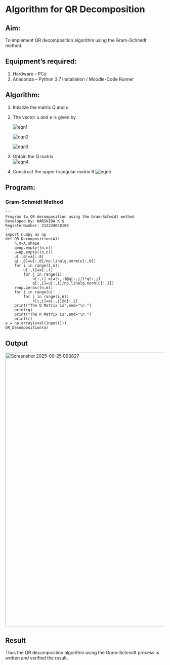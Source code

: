 # Algorithm for QR Decomposition
## Aim:
To implement QR decomposition algorithm using the Gram-Schmidt method.
## Equipment’s required:
1.	Hardware – PCs
2.	Anaconda – Python 3.7 Installation / Moodle-Code Runner
## Algorithm:
1.	Intialize the matrix Q and u
2.	The vector u and e is given by

    ![eqn1](./ex4.jpg)

    ![eqn2](./ex6.jpg)

    ![eqn3](./ex3.jpg)

3.	Obtain the Q matrix   
    ![eqn4](./ex1.jpg)
4.	Construct the upper triangular matrix R
    ![eqn5](./ex2.jpg)



## Program:
### Gram-Schmidt Method
```
''' 
Program to QR decomposition using the Gram-Schmidt method
Developed by: HARSHIDA K S
RegisterNumber: 212224040108
'''
import numpy as np
def QR_Decomposition(A):
    n,m=A.shape
    q=np.empty((n,n))
    u=np.empty((n,n))
    u[:,0]=a[:,0]
    q[:,0]=u[:,0]/np.linalg.norm(u[:,0])
    for i in range(1,n):
        u[:,i]=a[:,i]
        for j in range(i):
            u[:,i]-=(a[:,i]@q[:,j])*q[:,j]
            q[:,i]=u[:,i]/np.linalg.norm(u[:,i])
    r=np.zeros((n,m))
    for i in range(n):
        for j in range(i,n):
            r[i,j]=a[:,j]@q[:,i]
    print("The Q Matrix is",end="\n ")
    print(q)
    print("The R Matrix is",end="\n ")
    print(r)
a = np.array(eval(input()))
QR_Decomposition(a)

```

## Output

<img width="1344" height="866" alt="Screenshot 2025-09-25 093827" src="https://github.com/user-attachments/assets/fafd5ef9-f5ac-4fc3-aac4-9e5255cdea69" />


## Result
Thus the QR decomposition algorithm using the Gram-Schmidt process is written and verified the result.
